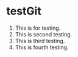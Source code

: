# testGit

1. This is for testing.
2. This is second testing.
3. This is third testing.
4. This is fourth testing.